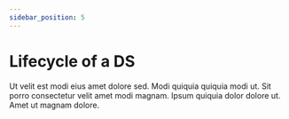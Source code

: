 ```yaml
---
sidebar_position: 5
---
```


# Lifecycle of a DS

Ut velit est modi eius amet dolore sed. Modi quiquia quiquia modi ut. Sit porro consectetur velit amet modi magnam. Ipsum quiquia dolor dolore ut. Amet ut magnam dolore.
